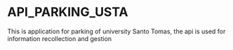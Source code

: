 # API_PARKING_USTA
This is application for parking of university Santo Tomas, the api is used for information recollection and gestion 
